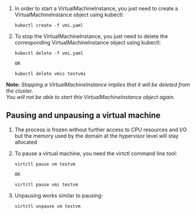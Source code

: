 1.	In order to start a VirtualMachineInstance, you just need to create a VirtualMachineInstance object using kubectl:
		
		kubectl create -f vmi.yaml
		
2.	To stop the VirtualMachineInstance, you just need to delete the corresponding VirtualMachineInstance object using kubectl:
		
		kubectl delete -f vmi.yaml
		
		OR
		
		kubectl delete vmis testvmi
	
**Note:** *Stopping a VirtualMachineInstance implies that it will be deleted from the cluster.* \
*You will not be able to start this VirtualMachineInstance object again.*

## Pausing and unpausing a virtual machine

1.	The process is frozen without further access to CPU resources and I/O but the memory used by the domain at the hypervisor level will stay allocated
2.	To pause a virtual machine, you need the virtctl command line tool:
		
		virtctl pause vm testvm
		
		OR 
		
		virtctl pause vmi testvm
		
3.	Unpausing works similar to pausing:
		
		virtctl unpause vm testvm